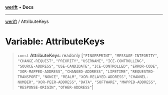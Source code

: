[**werift**](../README.md) • **Docs**

***

[werift](../globals.md) / AttributeKeys

# Variable: AttributeKeys

> `const` **AttributeKeys**: readonly [`"FINGERPRINT"`, `"MESSAGE-INTEGRITY"`, `"CHANGE-REQUEST"`, `"PRIORITY"`, `"USERNAME"`, `"ICE-CONTROLLING"`, `"SOURCE-ADDRESS"`, `"USE-CANDIDATE"`, `"ICE-CONTROLLED"`, `"ERROR-CODE"`, `"XOR-MAPPED-ADDRESS"`, `"CHANGED-ADDRESS"`, `"LIFETIME"`, `"REQUESTED-TRANSPORT"`, `"NONCE"`, `"REALM"`, `"XOR-RELAYED-ADDRESS"`, `"CHANNEL-NUMBER"`, `"XOR-PEER-ADDRESS"`, `"DATA"`, `"SOFTWARE"`, `"MAPPED-ADDRESS"`, `"RESPONSE-ORIGIN"`, `"OTHER-ADDRESS"`]
